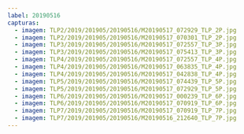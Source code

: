 ```yaml
---
label: 20190516
capturas:
  - imagem: TLP2/2019/201905/20190516/M20190517_072929_TLP_2P.jpg
  - imagem: TLP2/2019/201905/20190516/M20190517_070301_TLP_2P.jpg
  - imagem: TLP3/2019/201905/20190516/M20190517_072557_TLP_3P.jpg
  - imagem: TLP3/2019/201905/20190516/M20190517_075413_TLP_3P.jpg
  - imagem: TLP4/2019/201905/20190516/M20190517_072557_TLP_4P.jpg
  - imagem: TLP4/2019/201905/20190516/M20190517_063835_TLP_4P.jpg
  - imagem: TLP4/2019/201905/20190516/M20190517_042838_TLP_4P.jpg
  - imagem: TLP5/2019/201905/20190516/M20190517_074439_TLP_5P.jpg
  - imagem: TLP5/2019/201905/20190516/M20190517_072929_TLP_5P.jpg
  - imagem: TLP6/2019/201905/20190516/M20190517_000239_TLP_6P.jpg
  - imagem: TLP6/2019/201905/20190516/M20190517_070919_TLP_6P.jpg
  - imagem: TLP7/2019/201905/20190516/M20190517_070919_TLP_7P.jpg
  - imagem: TLP7/2019/201905/20190516/M20190516_212640_TLP_7P.jpg
---
```

